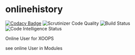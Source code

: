 # onlinehistory

[![Codacy Badge](https://api.codacy.com/project/badge/Grade/0490a988fe454781a7ba57496ac63a54)](https://app.codacy.com/app/alfredsx/onlinehistory?utm_source=github.com&utm_medium=referral&utm_content=alfredsx/onlinehistory&utm_campaign=Badge_Grade_Settings) <img src="https://scrutinizer-ci.com/g/alfredsx/onlinehistory/badges/quality-score.png?b=master" alt="Scrutinizer Code Quality" /> <img src="https://scrutinizer-ci.com/g/alfredsx/onlinehistory/badges/build.png?b=master" alt="Build Status" /> <img src="https://scrutinizer-ci.com/g/alfredsx/onlinehistory/badges/code-intelligence.svg?b=master" alt="Code Intelligence Status" />

Online User for XOOPS

see online User in Modules
